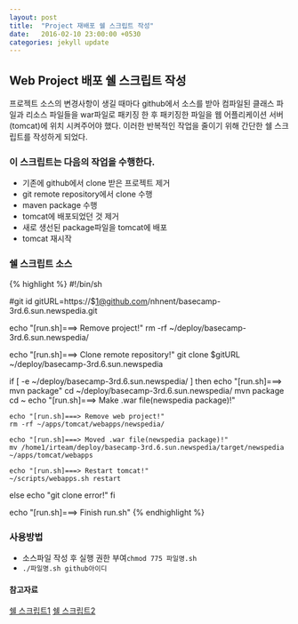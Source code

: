 ```yaml
---
layout: post
title:  "Project 재배포 쉘 스크립트 작성"
date:   2016-02-10 23:00:00 +0530
categories: jekyll update
---
```


## Web Project 배포 쉘 스크립트 작성
프로젝트 소스의 변경사항이 생길 때마다 github에서 소스를 받아 컴파일된 클래스 파일과 리소스 파일들을 war파일로 패키징 한 후 패키징한 파일을 웹 어플리케이션 서버(tomcat)에 위치 시켜주어야 했다.
이러한 반복적인 작업을 줄이기 위해 간단한 쉘 스크립트를 작성하게 되었다.

### 이 스크립트는 다음의 작업을 수행한다.
- 기존에 github에서 clone 받은 프로젝트 제거
- git remote repository에서 clone 수행
- maven package 수행
- tomcat에 배포되었던 것 제거
- 새로 생선된 package파일을 tomcat에 배포
- tomcat 재시작

### 쉘 스크립트 소스
{% highlight %} 
\#!/bin/sh

#git id
gitURL=https://$1@github.com/nhnent/basecamp-3rd.6.sun.newspedia.git

echo "[run.sh]===> Remove project!"
rm -rf ~/deploy/basecamp-3rd.6.sun.newspedia/

echo "[run.sh]===> Clone remote repository!"
git clone $gitURL ~/deploy/basecamp-3rd.6.sun.newspedia


if [ -e ~/deploy/basecamp-3rd.6.sun.newspedia/ ]
then
        echo "[run.sh]===> mvn package"
        cd ~/deploy/basecamp-3rd.6.sun.newspedia/
        mvn package
	cd ~
        echo "[run.sh]===> Make .war file(newspedia package)!"

	echo "[run.sh]===> Remove web project!"
	rm -rf ~/apps/tomcat/webapps/newspedia/
	
	echo "[run.sh]===> Moved .war file(newspedia package)!"
	mv /home1/irteam/deploy/basecamp-3rd.6.sun.newspedia/target/newspedia ~/apps/tomcat/webapps
	
	echo "[run.sh]===> Restart tomcat!"
	~/scripts/webapps.sh restart
else
	echo "git clone error!"
fi

echo "[run.sh]===> Finish run.sh"
{% endhighlight %} 

### 사용방법
- 소스파일 작성 후 실행 권한 부여```chmod 775 파일명.sh```
- ```./파일명.sh github아이디```

#### 참고자료
[쉘 스크립트1](http://webtn.tistory.com/entry/UNIX-%EB%82%98%EB%8F%84%EA%B0%9C%EB%B0%9C%EC%9E%90%EB%8B%A4-%EC%9E%89-%EC%B0%B8-%EC%89%AC%EC%9A%B4-Shell-%EC%8A%A4%ED%81%AC%EB%A6%BD%ED%8A%B8-%ED%95%9C%EB%B2%88-%ED%95%B4%EB%B3%BC%EA%B9%8C%EC%9A%94)
[쉘 스크립트2](http://www.dreamy.pe.kr/zbxe/CodeClip/3765734)
